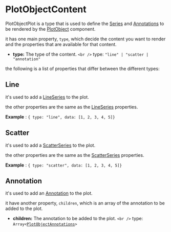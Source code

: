 # PlotObjectContent

PlotObjectPlot is a type that is used to define the [Series](../100_series/000_intro.md) and [Annotations](../300_annotations/000_intro.md) to be rendered by the [PlotObject](../070_plot/200_plotObject.md) component.

it has one main property, `type`, which decide the content you want to render and the properties that are available for that content.

- **type:** The type of the content. `<br />`
  type: `"line" | "scatter | "annotation"`

the following is a list of properties that differ between the different types:

## Line

it's used to add a [LineSeries](../100_series/200_lineSeries.md) to the plot.

the other properties are the same as the [LineSeries](../100_series/200_lineSeries.md/#props) properties.

**Example** : `{ type: "line", data: [1, 2, 3, 4, 5]}`

## Scatter

it's used to add a [ScatterSeries](../100_series/100_scatterSeries.md) to the plot.

the other properties are the same as the [ScatterSeries](../100_series/100_scatterSeries.md/#props) properties.

**Example** : `{ type: "scatter", data: [1, 2, 3, 4, 5]}`

## Annotation

it's used to add an [Annotation](../300_annotations/000_intro.md) to the plot.

it have another property, `children`, which is an array of the annotation to be added to the plot.

- **children:** The annotation to be added to the plot. `<br />`
  type: `Array<`[`PlotObjectAnnotations`](./400_plotObjectAnnotations.md)`>`
